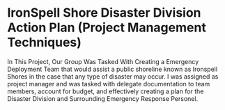 # IronSpell Shore Disaster Division Action Plan (Project Management Techniques)
In This Project, Our Group Was Tasked With Creating a Emergency Deployment Team that would assist a public shoreline known as Ironspell Shores in the case that any type of disaster may occur.
I was assigned as project manager and was tasked with delegate documentation to team members, account for budget, and effectively creating a plan for the Disaster Division and Surrounding Emergency Response Personel.

